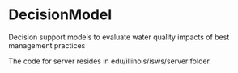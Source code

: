 DecisionModel
=============

Decision support models to evaluate water quality impacts of best management practices

The code for server resides in edu/illinois/isws/server folder.
